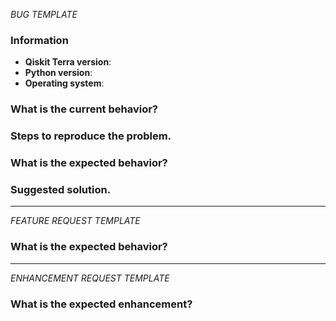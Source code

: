 <!-- ⚠️ If you do not respect this template, your issue maybe be closed -->
<!-- ⚠️ Make sure to browse the opened and closed issues -->

*BUG TEMPLATE* <!-- Delete this header from your issue -->

### Information

- **Qiskit Terra version**:
- **Python version**:
- **Operating system**:

### What is the current behavior?



### Steps to reproduce the problem.



### What is the expected behavior?



### Suggested solution.



---

*FEATURE REQUEST TEMPLATE*  <!-- Delete this header from your issue -->

### What is the expected behavior?



---

*ENHANCEMENT REQUEST TEMPLATE*  <!-- Delete this header from your issue -->

### What is the expected enhancement?


